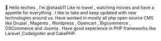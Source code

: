 👋 Hello techies , I’m @shasb11 
Like to travel , watching movies  and have a appetite for everything .
I like to take and keep updated with new technologies around us.
Have worked in mostly all php open source CMS like Drupal , Magento , Wordpress , Opencart , Bigcommerce , OSCommerce and Joomla .
Have good experience in PHP frameworks like Laravel ,CodeIgniter and CakePHP.


<!---
shasb11/shasb11 is a ✨ special ✨ repository because its `README.md` (this file) appears on your GitHub profile.
You can click the Preview link to take a look at your changes.
--->
